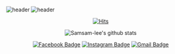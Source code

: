 ### 

<!--
**Samsam-lee/Samsam-lee** is a ✨ _special_ ✨ repository because its `README.md` (this file) appears on your GitHub profile.

Here are some ideas to get you started:

- 🔭 I’m currently working on ...
- 🌱 I’m currently learning ...
- 👯 I’m looking to collaborate on ...
- 🤔 I’m looking for help with ...
- 💬 Ask me about ...
- 📫 How to reach me: ...
- 😄 Pronouns: ...
- ⚡ Fun fact: ...
-->

![header](https://capsule-render.vercel.app/api?type=wave&color=timeGradient&height=100&section=header&text=Lee&fontSize=75&animation=fadeIn&fontColor=585858)
![header](https://capsule-render.vercel.app/api?type=wave&color=timeGradient&height=100&section=footer&text=SeungHyeong&fontSize=75&animation=fadeIn&fontColor=585858)

<div align=center>
  
  [![Hits](https://hits.seeyoufarm.com/api/count/incr/badge.svg?url=https%3A%2F%2Fgithub.com%2FSamsam-lee%2Fhit-counter&count_bg=%233D6BC8&title_bg=%23555555&icon=&icon_color=%23E7E7E7&title=Hits&edge_flat=false)](https://hits.seeyoufarm.com)

![Samsam-lee's github stats](https://github-readme-stats.vercel.app/api?username=Samsam-lee&show_icons=true)
<!--[![solved.ac tier](http://mazassumnida.wtf/api/generate_badge?boj=Samsam-lee)](https://solved.ac/Samsam-lee)-->

</div>

<div align=center> 
  
  [![Facebook Badge](https://img.shields.io/badge/-Facebook-1877f2?style=flat-square&logo=facebook&logoColor=white&link=https://www.facebook.com/devLSH)](https://www.facebook.com/devLSH)
  [![Instagram Badge](https://img.shields.io/badge/-Instagram-dd2a7b?style=flat-square&logo=instagram&logoColor=white&link=https://www.instagram.com/lsh_s2/)](https://www.instagram.com/lsh_s2)
  [![Gmail Badge](https://img.shields.io/badge/-Gmail-d14836?style=flat-square&logo=Gmail&logoColor=white&link=mailto:seunghyeong27@gmail.com)](mailto:seunghyeong27@gmail.com)
</div>
